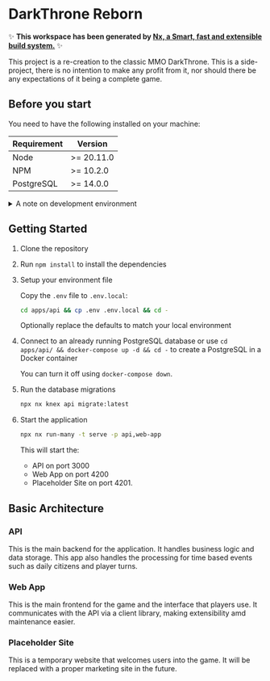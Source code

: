 # DarkThrone Reborn

✨ **This workspace has been generated by [Nx, a Smart, fast and extensible build system.](https://nx.dev)** ✨

This project is a re-creation to the classic MMO DarkThrone. This is a side-project, there is no intention to make any profit from it, nor should there be any expectations of it being a complete game.

## Before you start

You need to have the following installed on your machine:

| Requirement | Version    |
| ----------- | ---------- |
| Node        | >= 20.11.0 |
| NPM         | >= 10.2.0  |
| PostgreSQL  | >= 14.0.0  |

<details>
  <summary>A note on development environment</summary>

  Primary development is done with an Apple computer running an arm64 architecture. Any issues with other architectures should be reported as a bug.
</details>

## Getting Started

1. Clone the repository

2. Run `npm install` to install the dependencies

3. Setup your environment file

   Copy the `.env` file to `.env.local`:
   
   ```bash
   cd apps/api && cp .env .env.local && cd -
   ```
   
   Optionally replace the defaults to match your local environment
   

4. Connect to an already running PostgreSQL database or use `cd apps/api/ && docker-compose up -d && cd -` to create a PostgreSQL in a Docker container

   You can turn it off using `docker-compose down`.

5. Run the database migrations

   ```bash
   npx nx knex api migrate:latest
   ```

6. Start the application

   ```bash
   npx nx run-many -t serve -p api,web-app
   ```

   This will start the:
   * API on port 3000
   * Web App on port 4200
   * Placeholder Site on port 4201.

## Basic Architecture

### API

This is the main backend for the application. It handles business logic and data storage. This app also handles the processing for time based events such as daily citizens and player turns.

### Web App

This is the main frontend for the game and the interface that players use. It communicates with the API via a client library, making extensibility amd maintenance easier.

### Placeholder Site

This is a temporary website that welcomes users into the game. It will be replaced with a proper marketing site in the future.
